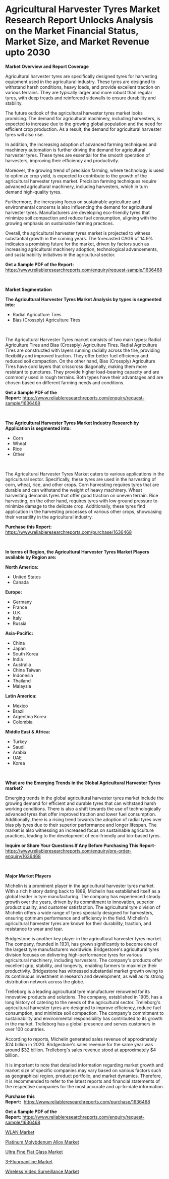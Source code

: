 <p><h1>Agricultural Harvester Tyres Market Research Report Unlocks Analysis on the Market Financial Status, Market Size, and Market Revenue upto 2030</h1></p><p><strong>Market Overview and Report Coverage</strong></p>
<p><p>Agricultural harvester tyres are specifically designed tyres for harvesting equipment used in the agricultural industry. These tyres are designed to withstand harsh conditions, heavy loads, and provide excellent traction on various terrains. They are typically larger and more robust than regular tyres, with deep treads and reinforced sidewalls to ensure durability and stability.</p><p>The future outlook of the agricultural harvester tyres market looks promising. The demand for agricultural machinery, including harvesters, is expected to increase due to the growing global population and the need for efficient crop production. As a result, the demand for agricultural harvester tyres will also rise.</p><p>In addition, the increasing adoption of advanced farming techniques and machinery automation is further driving the demand for agricultural harvester tyres. These tyres are essential for the smooth operation of harvesters, improving their efficiency and productivity.</p><p>Moreover, the growing trend of precision farming, where technology is used to optimize crop yield, is expected to contribute to the growth of the agricultural harvester tyres market. Precision farming techniques require advanced agricultural machinery, including harvesters, which in turn demand high-quality tyres.</p><p>Furthermore, the increasing focus on sustainable agriculture and environmental concerns is also influencing the demand for agricultural harvester tyres. Manufacturers are developing eco-friendly tyres that minimize soil compaction and reduce fuel consumption, aligning with the growing emphasis on sustainable farming practices.</p><p>Overall, the agricultural harvester tyres market is projected to witness substantial growth in the coming years. The forecasted CAGR of 14.9% indicates a promising future for the market, driven by factors such as increasing agricultural machinery adoption, technological advancements, and sustainability initiatives in the agricultural sector.</p></p>
<p><strong>Get a Sample PDF of the Report:</strong> <a href="https://www.reliableresearchreports.com/enquiry/request-sample/1636468">https://www.reliableresearchreports.com/enquiry/request-sample/1636468</a></p>
<p>&nbsp;</p>
<p><strong>Market Segmentation</strong></p>
<p><strong>The Agricultural Harvester Tyres Market Analysis by types is segmented into:</strong></p>
<p><ul><li>Radial Agriculture Tires</li><li>Bias (Crossply) Agriculture Tires</li></ul></p>
<p>&nbsp;</p>
<p><p>The Agricultural Harvester Tyres market consists of two main types: Radial Agriculture Tires and Bias (Crossply) Agriculture Tires. Radial Agriculture Tires are constructed with layers running radially across the tire, providing flexibility and improved traction. They offer better fuel efficiency and reduced soil compaction. On the other hand, Bias (Crossply) Agriculture Tires have cord layers that crisscross diagonally, making them more resistant to punctures. They provide higher load-bearing capacity and are commonly used in rough terrains. Both types have their advantages and are chosen based on different farming needs and conditions.</p></p>
<p><strong>Get a Sample PDF of the Report:</strong>&nbsp;<a href="https://www.reliableresearchreports.com/enquiry/request-sample/1636468">https://www.reliableresearchreports.com/enquiry/request-sample/1636468</a></p>
<p>&nbsp;</p>
<p><strong>The Agricultural Harvester Tyres Market Industry Research by Application is segmented into:</strong></p>
<p><ul><li>Corn</li><li>Wheat</li><li>Rice</li><li>Other</li></ul></p>
<p>&nbsp;</p>
<p><p>The Agricultural Harvester Tyres Market caters to various applications in the agricultural sector. Specifically, these tyres are used in the harvesting of corn, wheat, rice, and other crops. Corn harvesting requires tyres that are durable and can withstand the weight of heavy machinery. Wheat harvesting demands tyres that offer good traction on uneven terrain. Rice harvesting, on the other hand, requires tyres with low ground pressure to minimize damage to the delicate crop. Additionally, these tyres find application in the harvesting processes of various other crops, showcasing their versatility in the agricultural industry.</p></p>
<p><strong>Purchase this Report:</strong>&nbsp; <a href="https://www.reliableresearchreports.com/purchase/1636468">https://www.reliableresearchreports.com/purchase/1636468</a></p>
<p>&nbsp;</p>
<p><strong>In terms of Region, the Agricultural Harvester Tyres Market Players available by Region are:</strong></p>
<p>
    <p> <strong> North America: </strong>
        <ul>
            <li>United States</li>
            <li>Canada</li>
        </ul>
        </p> 
    <p> <strong> Europe: </strong>
        <ul>
            <li>Germany</li>
            <li>France</li>
            <li>U.K.</li>
            <li>Italy</li>
            <li>Russia</li>
        </ul>
        </p> 
    <p> <strong> Asia-Pacific: </strong>
        <ul>
            <li>China</li>
            <li>Japan</li>
            <li>South Korea</li>
            <li>India</li>
            <li>Australia</li>
            <li>China Taiwan</li>
            <li>Indonesia</li>
            <li>Thailand</li>
            <li>Malaysia</li>
        </ul>
        </p> 
    <p> <strong> Latin America: </strong>
        <ul>
            <li>Mexico</li>
            <li>Brazil</li>
            <li>Argentina Korea</li>
            <li>Colombia</li>
        </ul>
        </p> 
    <p> <strong> Middle East & Africa: </strong>
        <ul>
            <li>Turkey</li>
            <li>Saudi</li>
            <li>Arabia</li>
            <li>UAE</li>
            <li>Korea</li>
        </ul>
    </p>
    </p>
<p>&nbsp;</p>
<p><strong>What are the Emerging Trends in the Global Agricultural Harvester Tyres market?</strong></p>
<p><p>Emerging trends in the global agricultural harvester tyres market include the growing demand for efficient and durable tyres that can withstand harsh working conditions. There is also a shift towards the use of technologically advanced tyres that offer improved traction and lower fuel consumption. Additionally, there is a rising trend towards the adoption of radial tyres over bias ply tyres due to their superior performance and longer lifespan. The market is also witnessing an increased focus on sustainable agriculture practices, leading to the development of eco-friendly and bio-based tyres.</p></p>
<p><strong>Inquire or Share Your Questions If Any Before Purchasing This Report</strong>- <a href="https://www.reliableresearchreports.com/enquiry/pre-order-enquiry/1636468">https://www.reliableresearchreports.com/enquiry/pre-order-enquiry/1636468</a></p>
<p>&nbsp;</p>
<p><strong>Major Market Players</strong></p>
<p><p>Michelin is a prominent player in the agricultural harvester tyres market. With a rich history dating back to 1889, Michelin has established itself as a global leader in tyre manufacturing. The company has experienced steady growth over the years, driven by its commitment to innovation, superior product quality, and customer satisfaction. The agricultural tyre division of Michelin offers a wide range of tyres specially designed for harvesters, ensuring optimum performance and efficiency in the field. Michelin's agricultural harvester tyres are known for their durability, traction, and resistance to wear and tear.</p><p>Bridgestone is another key player in the agricultural harvester tyres market. The company, founded in 1931, has grown significantly to become one of the largest tyre manufacturers worldwide. Bridgestone's agricultural tyres division focuses on delivering high-performance tyres for various agricultural machinery, including harvesters. The company's products offer excellent grip, stability, and longevity, enabling farmers to maximize their productivity. Bridgestone has witnessed substantial market growth owing to its continuous investment in research and development, as well as its strong distribution network across the globe.</p><p>Trelleborg is a leading agricultural tyre manufacturer renowned for its innovative products and solutions. The company, established in 1905, has a long history of catering to the needs of the agricultural sector. Trelleborg's agricultural harvester tyres are designed to improve efficiency, reduce fuel consumption, and minimize soil compaction. The company's commitment to sustainability and environmental responsibility has contributed to its growth in the market. Trelleborg has a global presence and serves customers in over 100 countries.</p><p>According to reports, Michelin generated sales revenue of approximately $24 billion in 2020. Bridgestone's sales revenue for the same year was around $32 billion. Trelleborg's sales revenue stood at approximately $4 billion.</p><p>It is important to note that detailed information regarding market growth and market size of specific companies may vary based on various factors such as geographical region, product portfolio, and market dynamics. Therefore, it is recommended to refer to the latest reports and financial statements of the respective companies for the most accurate and up-to-date information.</p></p>
<p><strong>Purchase this Report:</strong>&nbsp;&nbsp;<a href="https://www.reliableresearchreports.com/purchase/1636468">https://www.reliableresearchreports.com/purchase/1636468</a></p>
<p></p>
<p><strong>Get a Sample PDF of the Report:</strong>&nbsp;<a href="https://www.reliableresearchreports.com/enquiry/request-sample/1636468">https://www.reliableresearchreports.com/enquiry/request-sample/1636468</a></p>
<p><p><a href="https://medium.com/@melt.scale.beast/wlan-market-report-reveals-the-latest-trends-and-growth-opportunities-of-this-market-b0d1a80e2e6c">WLAN Market</a></p><p><a href="https://www.linkedin.com/pulse/platinum-molybdenum-alloy-market-challenges-opportunities-growth-irbqe/">Platinum Molybdenum Alloy Market</a></p><p><a href="https://www.linkedin.com/pulse/ultra-fine-flat-glass-market-size-growth-forecast-from-2023-qaobe/">Ultra Fine Flat Glass Market</a></p><p><a href="https://www.linkedin.com/pulse/3-fluoroaniline-market-insights-players-forecast-till-2030-tnvde/">3-Fluoroaniline Market</a></p><p><a href="https://medium.com/@earn.only.flood/wireless-video-surveillance-market-size-cagr-trends-2024-2030-ae24850abbaa">Wireless Video Surveillance Market</a></p></p>